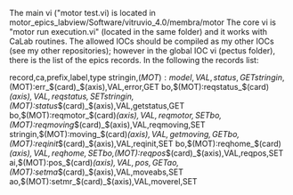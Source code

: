 The main vi ("motor test.vi) is located in motor_epics_labview/Software/vitruvio_4.0/membra/motor
The core vi is "motor run execution.vi" (located in the same folder) and it works with CaLab routines.
The allowed IOCs should be compiled as my other IOCs (see my other repositories); however in the global IOC vi (pectus folder), there is the list of the epics records. In the following the records list:

record,ca,prefix,label,type
stringin,$(MOT):model,VAL,status,GET
stringin,$(MOT):err_$(card)_$(axis),VAL,error,GET
bo,$(MOT):reqstatus_$(card)_$(axis),VAL,reqstatus,SET
stringin,$(MOT):status_$(card)_$(axis),VAL,getstatus,GET
bo,$(MOT):reqmotor_$(card)_$(axis),VAL,reqmotor,SET
bo,$(MOT):reqmoving_$(card)_$(axis),VAL,reqmoving,SET
stringin,$(MOT):moving_$(card)_$(axis),VAL,getmoving,GET
bo,$(MOT):reqinit_$(card)_$(axis),VAL,reqinit,SET
bo,$(MOT):reqhome_$(card)_$(axis),VAL,reqhome,SET
bo,$(MOT):reqpos_$(card)_$(axis),VAL,reqpos,SET
ai,$(MOT):pos_$(card)_$(axis),VAL,pos,GET
ao,$(MOT):setma_$(card)_$(axis),VAL,moveabs,SET
ao,$(MOT):setmr_$(card)_$(axis),VAL,moverel,SET	
